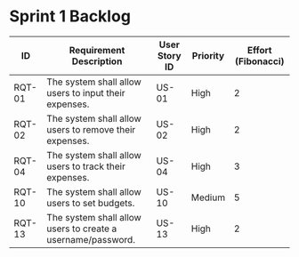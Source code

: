 # Sprint 1 Backlog

| ID      | Requirement Description                                     | User Story ID | Priority | Effort (Fibonacci) |
|---------|-------------------------------------------------------------|---------------|----------|---------------------|
| RQT-01  | The system shall allow users to input their expenses.       | US-01         | High     | 2                   |
| RQT-02  | The system shall allow users to remove their expenses.      | US-02         | High     | 2                   |
| RQT-04  | The system shall allow users to track their expenses.       | US-04         | High     | 3                   |
| RQT-10  | The system shall allow users to set budgets.                | US-10         | Medium   | 5                   |
| RQT-13  | The system shall allow users to create a username/password. | US-13         | High     | 2                   |
